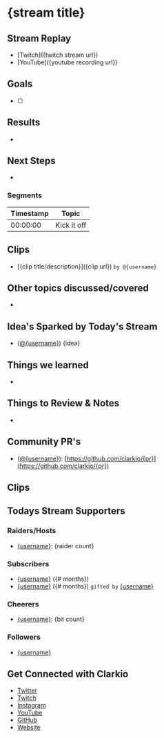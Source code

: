 <img src=""/>

# {stream title}

## Stream Replay

- [Twitch]({twitch stream url})
- [YouTube]({youtube recording url})

## Goals

- [ ]

## Results

-

## Next Steps

-

### Segments

| Timestamp | Topic       |
| --------- | ----------- |
| 00:00:00  | Kick it off |



## Clips

- [{clip title/description}]({clip url}) `by @{username}`

## Other topics discussed/covered

-

## Idea's Sparked by Today's Stream

- ([@{username}](https://twitch.tv/{username})) {idea}

## Things we learned

-

## Things to Review & Notes

-

## Community PR's

- ([@{username}](https://github.com/{username})): [https://github.com/clarkio/{pr}](https://github.com/clarkio/{pr})

## Clips

## Todays Stream Supporters

### Raiders/Hosts

- [{username}](https://twitch.tv/{username}): {raider count}

### Subscribers

- [{username}](https://twitch.tv/{username}) ({# months})
- [{username}](https://twitch.tv/{username}) ({# months}) `gifted by` [{username}](https://twitch.tv/{username})

### Cheerers

- [{username}](https://twitch.tv/{username}): {bit count}

### Followers

- [{username}](https://twitch.tv/{username})

## Get Connected with Clarkio

- [Twitter](https://twitter.com/_clarkio)
- [Twitch](https://twitch.tv/clarkio)
- [Instagram](https://instagram.com/_clarkio)
- [YouTube](https://youtube.com/clarkio)
- [GitHub](https://github.com/clarkio)
- [Website](https://www.clarkio.com)
